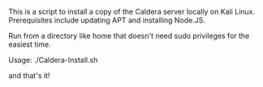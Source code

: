 This is a script to install a copy of the Caldera server locally on Kali Linux. Prerequisites include updating APT and installing Node.JS. 

Run from a directory like home that doesn't need sudo privileges for the easiest time. 

Usage: ./Caldera-Install.sh

and that's it! 
